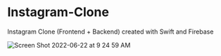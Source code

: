 # Instagram-Clone

Instagram Clone (Frontend + Backend) created with Swift and Firebase


![Screen Shot 2022-06-22 at 9 24 59 AM](https://user-images.githubusercontent.com/97193403/175010776-8edce996-8a3b-4c52-8c3b-aedef6bf89d8.png)

